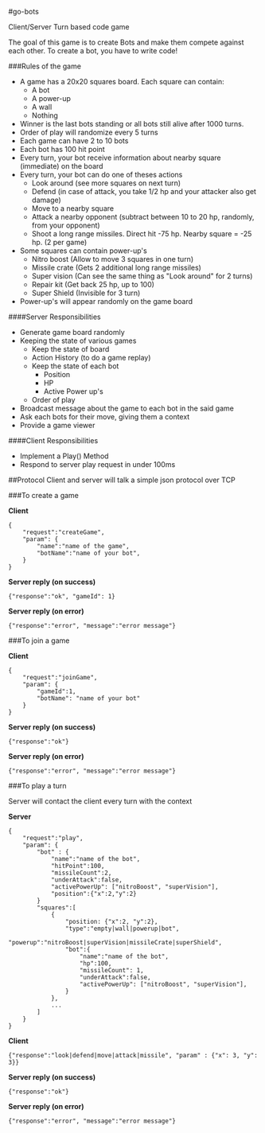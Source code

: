 #go-bots

Client/Server Turn based code game

The goal of this game is to create Bots and make them compete against each other. To create a bot, you have to write code!

###Rules of the game
- A game has a 20x20 squares board. Each square can contain:
    - A bot
    - A power-up
    - A wall
    - Nothing
- Winner is the last bots standing or all bots still alive after 1000 turns.
- Order of play will randomize every 5 turns
- Each game can have 2 to 10 bots
- Each bot has 100 hit point
- Every turn, your bot receive information about nearby square (immediate) on the board
- Every turn, your bot can do one of theses actions
    - Look around (see more squares on next turn)
    - Defend (in case of attack, you take 1/2 hp and your attacker also get damage)
    - Move to a nearby square
    - Attack a nearby opponent (subtract between 10 to 20 hp, randomly, from your opponent)
    - Shoot a long range missiles. Direct hit -75 hp. Nearby square = -25 hp. (2 per game)
- Some squares can contain power-up's
    - Nitro boost (Allow to move 3 squares in one turn)
    - Missile crate (Gets 2 additional long range missiles)
    - Super vision (Can see the same thing as "Look around" for 2 turns)
    - Repair kit (Get back 25 hp, up to 100)
    - Super Shield (Invisible for 3 turn)
- Power-up's will appear randomly on the game board


####Server Responsibilities
- Generate game board randomly
- Keeping the state of various games
    - Keep the state of board
    - Action History (to do a game replay)
    - Keep the state of each bot
        - Position
        - HP
        - Active Power up's
    - Order of play
- Broadcast message about the game to each bot in the said game
- Ask each bots for their move, giving them a context
- Provide a game viewer

####Client Responsibilities
- Implement a Play() Method
- Respond to server play request in under 100ms

##Protocol
Client and server will talk a simple json protocol over TCP

###To create a game

**Client**

    {
        "request":"createGame",
        "param": {
            "name":"name of the game",
            "botName":"name of your bot",
        }
    }

**Server reply (on success)**

    {"response":"ok", "gameId": 1}
    
**Server reply (on error)**

    {"response":"error", "message":"error message"}


###To join a game

**Client**

    {
        "request":"joinGame",
        "param": {
            "gameId":1,
            "botName": "name of your bot"
        }
    }

**Server reply (on success)**

    {"response":"ok"}

**Server reply (on error)**

    {"response":"error", "message":"error message"}

###To play a turn

Server will contact the client every turn with the context

**Server**

    {
        "request":"play",
        "param": {
            "bot" : {
                "name":"name of the bot",
                "hitPoint":100,
                "missileCount":2,
                "underAttack":false,
                "activePowerUp": ["nitroBoost", "superVision"],
                "position":{"x":2,"y":2}
            }
            "squares":[
                {
                    "position: {"x":2, "y":2},
                    "type":"empty|wall|powerup|bot",
                    "powerup":"nitroBoost|superVision|missileCrate|superShield",
                    "bot":{
                        "name":"name of the bot",
                        "hp":100,
                        "missileCount": 1,
                        "underAttack":false,
                        "activePowerUp": ["nitroBoost", "superVision"],                            
                    }
                },
                ...
            ]
        }
    }

**Client**

    {"response":"look|defend|move|attack|missile", "param" : {"x": 3, "y": 3}}

**Server reply (on success)**

    {"response":"ok"}

**Server reply (on error)**

    {"response":"error", "message":"error message"}

